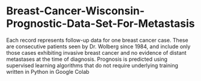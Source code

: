 # Breast-Cancer-Wisconsin-Prognostic-Data-Set-For-Metastasis
Each record represents follow-up data for one breast cancer case. These are consecutive patients seen by Dr. Wolberg since 1984, and include only those cases exhibiting invasive breast cancer and no evidence of distant metastases at the time of diagnosis. Prognosis is predicted using supervised learning algorithms that do not require underlying training written in Python in Google Colab
